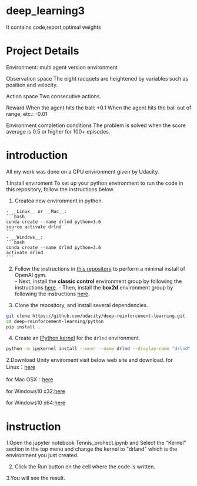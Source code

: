 # deep_learning3
It contains code,report,optimal weights

# Project Details

Environment:
multi agent version environment


Observation space
The eight racquets are heightened by variables such as position and velocity.

Action space
Two consecutive actions.

Reward
When the agent hits the ball: +0.1
When the agent hits the ball out of range, etc.: -0.01

Environment completion conditions
The problem is solved when the score average is 0.5 or higher for 100+ episodes.

# introduction
All my work was done on a GPU environment given by Udacity. 

1.Install enviroment
To set up your python environment to run the code in this repository, follow the instructions below.

  1. Createa new environment in python.

    - __Linux__ or __Mac__: 
    ```bash
    conda create --name drlnd python=3.6
    source activate drlnd
    ```
    - __Windows__: 
    ```bash
    conda create --name drlnd python=3.6 
    activate drlnd
    ```

  2. Follow the instructions in [this repository](https://github.com/openai/gym) to perform a minimal install of OpenAI gym.  
    - Next, install the **classic control** environment group by following the instructions [here](https://github.com/openai/gym#classic-control).
    - Then, install the **box2d** environment group by following the instructions [here](https://github.com/openai/gym#box2d).

  3. Clone the repository, and install several dependencies.
  ```bash
  git clone https://github.com/udacity/deep-reinforcement-learning.git
  cd deep-reinforcement-learning/python
  pip install .
  ```

  4. Create an [IPython kernel](http://ipython.readthedocs.io/en/stable/install/kernel_install.html) for the `drlnd` environment.  
  ```bash
  python -m ipykernel install --user --name drlnd --display-name "drlnd"
  ```

2.Download Unity enviroment
  visit below web site and download.
  for Linux：[here](https://s3-us-west-1.amazonaws.com/udacity-drlnd/P3/Tennis/Tennis_Linux.zip)

  for Mac OSX：[here](https://s3-us-west-1.amazonaws.com/udacity-drlnd/P3/Tennis/Tennis.app.zip)

  for Windows10 x32:[here](https://s3-us-west-1.amazonaws.com/udacity-drlnd/P3/Tennis/Tennis_Windows_x86.zip)

  for Windows10 x64:[here](https://s3-us-west-1.amazonaws.com/udacitydrlnd/P3/Tennis/Tennis_Windows_x86_64.zip)

# instruction

1.Open the jupyter notebook Tennis_prohect.ipynb and Select the "Kernel" section in the top menu and change the kernel to "drland" which is the environment you just created.

2. Click the Run button on the cell where the code is written.

3.You will see the result.
